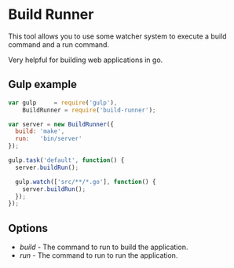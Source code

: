 # Build Runner

This tool allows you to use some watcher system to execute a build
command and a run command.

Very helpful for building web applications in go.

## Gulp example
``` js
var gulp     = require('gulp'),
    BuildRunner = require('build-runner');

var server = new BuildRunner({
  build: 'make',
  run:   'bin/server'
});

gulp.task('default', function() {
  server.buildRun();

  gulp.watch(['src/**/*.go'], function() {
    server.buildRun();
  });
});
```

## Options
- *build* - The command to run to build the application.
- *run* - The command to run to run the application.
